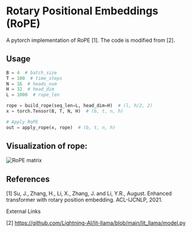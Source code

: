 # Rotary Positional Embeddings (RoPE)

A pytorch implementation of RoPE [1]. The code is modified from [2].

## Usage

```python
B = 4  # batch_size
T = 100  # time_steps
N = 16  # heads_num
H = 32  # head_dim
L = 1000  # rope_len

rope = build_rope(seq_len=L, head_dim=H)  # (l, h/2, 2)
x = torch.Tensor(B, T, N, H)  # (b, t, n, h)

# Apply RoPE
out = apply_rope(x, rope)  # (b, t, n, h)
```

## Visualization of rope:

![RoPE matrix](./assets/rope.png)

## References

[1] Su, J., Zhang, H., Li, X., Zhang, J. and Li, Y.R., August. Enhanced transformer with rotary position embedding. ACL-IJCNLP, 2021.

External Links

[2] https://github.com/Lightning-AI/lit-llama/blob/main/lit_llama/model.py
